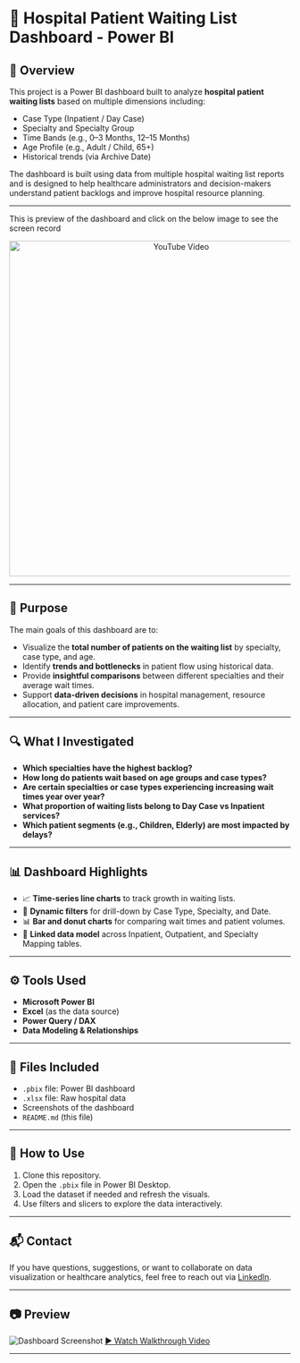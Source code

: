 
# 🏥 Hospital Patient Waiting List Dashboard - Power BI

## 📌 Overview

This project is a Power BI dashboard built to analyze **hospital patient waiting lists** based on multiple dimensions including:

- Case Type (Inpatient / Day Case)
- Specialty and Specialty Group
- Time Bands (e.g., 0–3 Months, 12–15 Months)
- Age Profile (e.g., Adult / Child, 65+)
- Historical trends (via Archive Date)

The dashboard is built using data from multiple hospital waiting list reports and is designed to help healthcare administrators and decision-makers understand patient backlogs and improve hospital resource planning.

---


<P>This is preview of the dashboard and click on the below image to see the screen record </P>
<p align="center">
  <a href="https://youtu.be/nZfxC43_YHk" target="_blank">
    <img src="https://img.youtube.com/vi/nZfxC43_YHk/0.jpg" alt="YouTube Video" width="600" />
  </a>
</p>

---

## 🎯 Purpose

The main goals of this dashboard are to:

- Visualize the **total number of patients on the waiting list** by specialty, case type, and age.
- Identify **trends and bottlenecks** in patient flow using historical data.
- Provide **insightful comparisons** between different specialties and their average wait times.
- Support **data-driven decisions** in hospital management, resource allocation, and patient care improvements.

---

## 🔍 What I Investigated

- **Which specialties have the highest backlog?**
- **How long do patients wait based on age groups and case types?**
- **Are certain specialties or case types experiencing increasing wait times year over year?**
- **What proportion of waiting lists belong to Day Case vs Inpatient services?**
- **Which patient segments (e.g., Children, Elderly) are most impacted by delays?**

---

## 📊 Dashboard Highlights

- 📈 **Time-series line charts** to track growth in waiting lists.
- 🧮 **Dynamic filters** for drill-down by Case Type, Specialty, and Date.
- 📊 **Bar and donut charts** for comparing wait times and patient volumes.
- 🔁 **Linked data model** across Inpatient, Outpatient, and Specialty Mapping tables.

---

## ⚙️ Tools Used

- **Microsoft Power BI**
- **Excel** (as the data source)
- **Power Query / DAX**
- **Data Modeling & Relationships**

---

## 📁 Files Included

- `.pbix` file: Power BI dashboard
- `.xlsx` file: Raw hospital data
- Screenshots of the dashboard
- `README.md` (this file)

---

## 📌 How to Use

1. Clone this repository.
2. Open the `.pbix` file in Power BI Desktop.
3. Load the dataset if needed and refresh the visuals.
4. Use filters and slicers to explore the data interactively.

---

## 📬 Contact

If you have questions, suggestions, or want to collaborate on data visualization or healthcare analytics, feel free to reach out via [LinkedIn](https://www.linkedin.com/in/hareendra-muthukumarana-b8609b22b/).

---

## 📷 Preview

![Dashboard Screenshot](./dashboard_screenshot.png) <!-- Replace with your actual image path -->
[▶️ Watch Walkthrough Video](https://youtu.be/nZfxC43_YHk)

---


